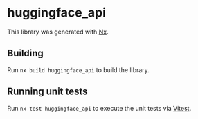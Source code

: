 # huggingface_api

This library was generated with [Nx](https://nx.dev).

## Building

Run `nx build huggingface_api` to build the library.

## Running unit tests

Run `nx test huggingface_api` to execute the unit tests via [Vitest](https://vitest.dev/).
